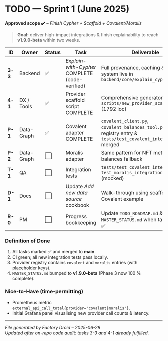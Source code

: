 # TODO — Sprint 1 (June 2025)

**Approved scope ✔️** – *Finish Cypher + Scaffold + Covalent/Moralis*  
> **Goal:** deliver high-impact integrations & finish explainability to reach **v1.9.0-beta** within two weeks.

| ID | Owner | Status | Task | Deliverable |
|----|-------|--------|------|-------------|
| **3-3** | Backend | ✅ | *Explain-with-Cypher* COMPLETE (code-verified) | Full provenance, caching & citation system live in `backend/core/explain_cypher.py` |
| **4-1** | DX / Tools | ✅ | Provider scaffold script COMPLETE | Comprehensive generator in `scripts/new_provider_scaffold.py` (1792 loc) |
| **P-1** | Data-Graph | ✅ | Covalent adapter COMPLETE | `covalent_client.py`, `covalent_balances_tool.py`, provider registry entry & `tests/test_covalent_integration.py` merged |
| **P-2** | Data-Graph | ⬜ | Moralis adapter | Same pattern for NFT metadata & balances fallback |
| **T-1** | QA | ⬜ | Integration tests | `tests/test_covalent_integration.py`, `test_moralis_integration.py` (mocked) |
| **D-1** | Docs | ⬜ | Update *Add new data source* cookbook | Walk-through using scaffold script & Covalent example |
| **R-0** | PM | ⬜ | Progress bookkeeping | Update `TODO_ROADMAP.md` & `MASTER_STATUS.md` when tasks reach ✅ |

### Definition of Done
1. All tasks marked ✅ and merged to **main**.  
2. CI green; all new integration tests pass locally.  
3. Provider registry contains `covalent` and `moralis` entries (with placeholder keys).  
4. `MASTER_STATUS.md` bumped to **v1.9.0-beta** (Phase 3 now 100 % complete).

### Nice-to-Have (time-permitting)
* Prometheus metric `external_api_call_total{provider="covalent|moralis"}`.  
* Initial Grafana panel visualising new provider call counts & latency.

---
*File generated by Factory Droid – 2025-06-28*  
_Updated after on-repo code audit: tasks 3-3 and 4-1 already fulfilled._
